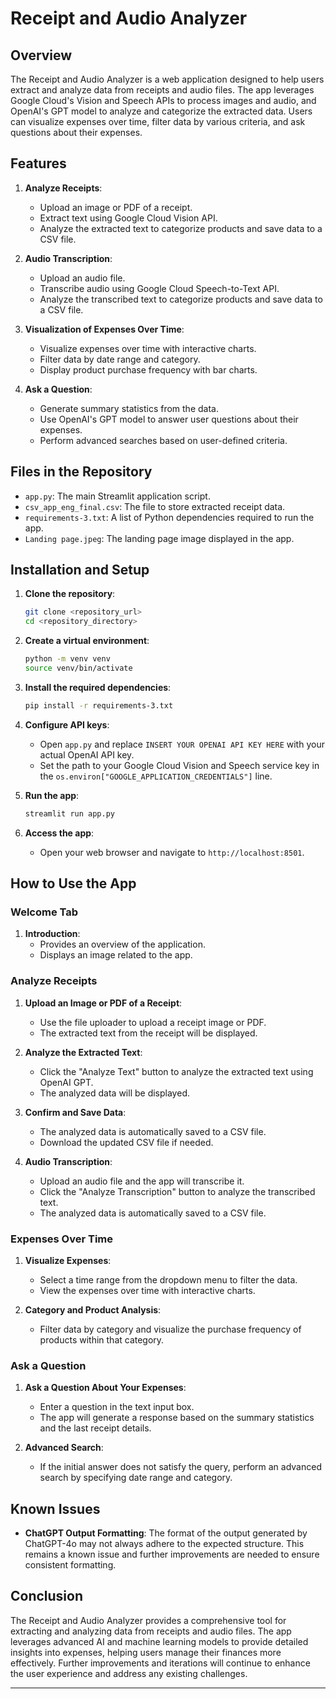 # Receipt and Audio Analyzer

## Overview

The Receipt and Audio Analyzer is a web application designed to help users extract and analyze data from receipts and audio files. The app leverages Google Cloud's Vision and Speech APIs to process images and audio, and OpenAI's GPT model to analyze and categorize the extracted data. Users can visualize expenses over time, filter data by various criteria, and ask questions about their expenses.

## Features

1. **Analyze Receipts**:
   - Upload an image or PDF of a receipt.
   - Extract text using Google Cloud Vision API.
   - Analyze the extracted text to categorize products and save data to a CSV file.

2. **Audio Transcription**:
   - Upload an audio file.
   - Transcribe audio using Google Cloud Speech-to-Text API.
   - Analyze the transcribed text to categorize products and save data to a CSV file.

3. **Visualization of Expenses Over Time**:
   - Visualize expenses over time with interactive charts.
   - Filter data by date range and category.
   - Display product purchase frequency with bar charts.

4. **Ask a Question**:
   - Generate summary statistics from the data.
   - Use OpenAI's GPT model to answer user questions about their expenses.
   - Perform advanced searches based on user-defined criteria.

## Files in the Repository

- `app.py`: The main Streamlit application script.
- `csv_app_eng_final.csv`: The file to store extracted receipt data.
- `requirements-3.txt`: A list of Python dependencies required to run the app.
- `Landing page.jpeg`: The landing page image displayed in the app.

## Installation and Setup

1. **Clone the repository**:
   ```bash
   git clone <repository_url>
   cd <repository_directory>
   ```

2. **Create a virtual environment**:
   ```bash
   python -m venv venv
   source venv/bin/activate
   ```

3. **Install the required dependencies**:
   ```bash
   pip install -r requirements-3.txt
   ```

4. **Configure API keys**:
   - Open `app.py` and replace `INSERT YOUR OPENAI API KEY HERE` with your actual OpenAI API key.
   - Set the path to your Google Cloud Vision and Speech service key in the `os.environ["GOOGLE_APPLICATION_CREDENTIALS"]` line.

5. **Run the app**:
   ```bash
   streamlit run app.py
   ```

6. **Access the app**:
   - Open your web browser and navigate to `http://localhost:8501`.

## How to Use the App

### Welcome Tab

1. **Introduction**:
   - Provides an overview of the application.
   - Displays an image related to the app.

### Analyze Receipts

1. **Upload an Image or PDF of a Receipt**:
   - Use the file uploader to upload a receipt image or PDF.
   - The extracted text from the receipt will be displayed.

2. **Analyze the Extracted Text**:
   - Click the "Analyze Text" button to analyze the extracted text using OpenAI GPT.
   - The analyzed data will be displayed.

3. **Confirm and Save Data**:
   - The analyzed data is automatically saved to a CSV file.
   - Download the updated CSV file if needed.

4. **Audio Transcription**:
   - Upload an audio file and the app will transcribe it.
   - Click the "Analyze Transcription" button to analyze the transcribed text.
   - The analyzed data is automatically saved to a CSV file.

### Expenses Over Time

1. **Visualize Expenses**:
   - Select a time range from the dropdown menu to filter the data.
   - View the expenses over time with interactive charts.

2. **Category and Product Analysis**:
   - Filter data by category and visualize the purchase frequency of products within that category.

### Ask a Question

1. **Ask a Question About Your Expenses**:
   - Enter a question in the text input box.
   - The app will generate a response based on the summary statistics and the last receipt details.

2. **Advanced Search**:
   - If the initial answer does not satisfy the query, perform an advanced search by specifying date range and category.

## Known Issues

- **ChatGPT Output Formatting**: The format of the output generated by ChatGPT-4o may not always adhere to the expected structure. This remains a known issue and further improvements are needed to ensure consistent formatting.

## Conclusion

The Receipt and Audio Analyzer provides a comprehensive tool for extracting and analyzing data from receipts and audio files. The app leverages advanced AI and machine learning models to provide detailed insights into expenses, helping users manage their finances more effectively. Further improvements and iterations will continue to enhance the user experience and address any existing challenges.

---
